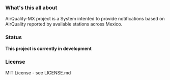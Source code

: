 ### What's this all about

AirQuality-MX project is a System intented to provide notifications based on AirQuality reported by available stations across Mexico.

### Status
**This project is currently in development**

### License
MIT License - see LICENSE.md
